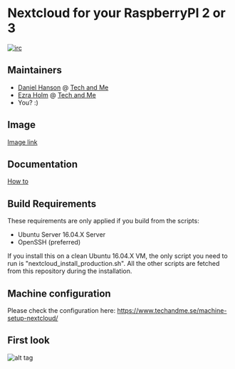 # Nextcloud for your RaspberryPI 2 or 3

[![irc](https://img.shields.io/badge/irc%20channel-%23techandme%20on%20freenode-blue.svg)](https://webchat.freenode.net/?channels=techandme)

## Maintainers
* [Daniel Hanson](https://github.com/enoch85) @ [Tech and Me](https://www.techandme.se)
* [Ezra Holm](https://github.com/ezraholm50) @ [Tech and Me](https://www.techandme.se)
* You? :)


## Image
[Image link](https://cloud.waaromzomoeilijk.nl/index.php/s/OPKV9vvY1hsYRQe)

## Documentation
[How to](https://github.com/ezraholm50/NextBerry/wiki)


## Build Requirements
These requirements are only applied if you build from the scripts:
* Ubuntu Server 16.04.X Server
* OpenSSH (preferred)

If you install this on a clean Ubuntu 16.04.X VM, the only script you need to run is "nextcloud_install_production.sh". All the other scripts are fetched from this repository during the installation.

## Machine configuration
Please check the configuration here: https://www.techandme.se/machine-setup-nextcloud/

## First look

![alt tag](https://raw.githubusercontent.com/nextcloud/vm/master/first-look.jpg-large)
